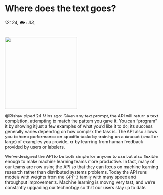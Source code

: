 # Where does the text goes?

###### ♡: 24,  🗪 : 33,

<img title="" src="file:///C:/Users/risharan/Dropbox/Photos/Misc/5db96c07785f3346680709f86116635f.image.513x650.jpg" alt="" width="237">

@Rishav piped 24 Mins ago:
Given any text prompt, the API will return a text completion, attempting to match the pattern you gave it. You can “program” it by showing it just a few examples of what you’d like it to do; its success generally varies depending on how complex the task is. The API also allows you to hone performance on specific tasks by training on a dataset (small or large) of examples you provide, or by learning from human feedback provided by users or labelers.

We’ve designed the API to be both simple for anyone to use but also flexible enough to make machine learning teams more productive. In fact, many of our teams are now using the API so that they can focus on machine learning research rather than distributed systems problems. Today the API runs models with weights from the [GPT-3](https://arxiv.org/abs/2005.14165) family with many speed and throughput improvements. Machine learning is moving very fast, and we’re constantly upgrading our technology so that our users stay up to date.
